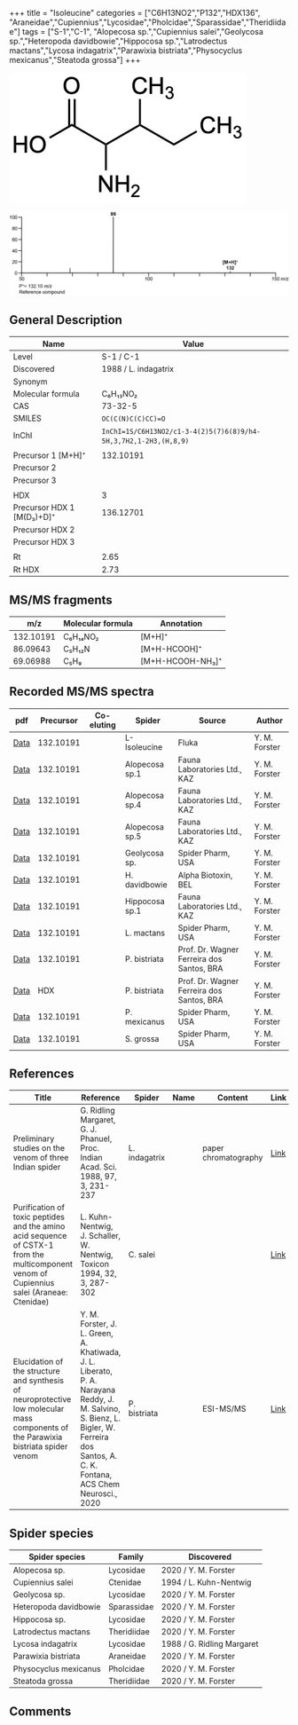 +++
title = "Isoleucine"
categories = ["C6H13NO2","P132","HDX136",
"Araneidae","Cupiennius","Lycosidae","Pholcidae","Sparassidae","Theridiidae"]
tags = ["S-1","C-1",
"Alopecosa sp.","Cupiennius salei","Geolycosa sp.","Heteropoda davidbowie","Hippocosa sp.","Latrodectus mactans","Lycosa indagatrix","Parawixia bistriata","Physocyclus mexicanus","Steatoda grossa"]
+++

![](/img/Isoleucine.png)

![](/img_MSMS/132_Isoleucine.png)

## General Description

| Name                      | Value                |
|---------------------------|----------------------|
| Level                     | S-1 / C-1                    |
| Discovered                | 1988 / L. indagatrix |
| Synonym                   |                      |
| Molecular formula         | C₆H₁₃NO₂             |
| CAS                       | 73-32-5              |
| SMILES | `OC(C(N)C(C)CC)=O`  |
| InChI  | `InChI=1S/C6H13NO2/c1-3-4(2)5(7)6(8)9/h4-5H,3,7H2,1-2H3,(H,8,9)`  |
|                           |                      |
| Precursor 1 [M+H]⁺        | 132.10191            |
| Precursor 2               |                      |
| Precursor 3               |                      |
|                           |                      |
| HDX                       | 3                    |
| Precursor HDX 1 [M(D₃)+D]⁺ | 136.12701            |
| Precursor HDX 2           |                      |
| Precursor HDX 3           |                      |
|                           |                      |
| Rt                        | 2.65                 |
| Rt HDX                    | 2.73                     |

## MS/MS fragments

| m/z       | Molecular formula | Annotation       |
|-----------|-------------------|------------------|
| 132.10191 | C₆H₁₄NO₂          | [M+H]⁺           |
| 86.09643  | C₅H₁₂N            | [M+H-HCOOH]⁺     |
| 69.06988  | C₅H₉              | [M+H-HCOOH-NH₃]⁺ |

## Recorded MS/MS spectra

| pdf                                 | Precursor | Co-eluting | Spider       | Source | Author        |
|-------------------------------------|-----------|------------|--------------|--------|---------------|
| [Data](/pdf/132_Isoeucine_2-65.pdf) | 132.10191 |           | L-Isoleucine | Fluka  | Y. M. Forster |
| [Data](/pdf/Alopecosa-sp1/132_Isoleucine_Al-sp1.pdf) | 132.10191 |           | Alopecosa sp.1 | Fauna Laboratories Ltd., KAZ | Y. M. Forster |
| [Data](/pdf/Alopecosa-sp4/132_Isoleucine_Al-sp4.pdf) | 132.10191 |           | Alopecosa sp.4 | Fauna Laboratories Ltd., KAZ | Y. M. Forster |
| [Data](/pdf/Alopecosa-sp5/132_Isoleucine_Al-sp5.pdf) | 132.10191 |           | Alopecosa sp.5 | Fauna Laboratories Ltd., KAZ | Y. M. Forster |
| [Data](/pdf/Geolycosa-sp/132_Isoleucine_Ge-sp.pdf) | 132.10191 |           | Geolycosa sp. | Spider Pharm, USA| Y. M. Forster |
| [Data](/pdf/H-davidbowie/132_Isoleucine_Hd.pdf) | 132.10191 |           | H. davidbowie | Alpha Biotoxin, BEL | Y. M. Forster |
| [Data](/pdf/Hippocosa-sp1/132_Isoleucine_Hi-sp1.pdf) | 132.10191 |           | Hippocosa sp.1 | Fauna Laboratories Ltd., KAZ | Y. M. Forster |
| [Data](/pdf/L-mactans/132_Isoleucine_Lm.pdf) | 132.10191 |           | L. mactans | Spider Pharm, USA | Y. M. Forster |
| [Data](/pdf/P-bistriata/132_Isoleucine_Pb.pdf) | 132.10191 |           | P. bistriata | Prof. Dr. Wagner Ferreira dos Santos, BRA | Y. M. Forster |
| [Data](/pdf/P-bistriata/132_Isoleucine_Pb_HDX.pdf) | HDX |           | P. bistriata | Prof. Dr. Wagner Ferreira dos Santos, BRA | Y. M. Forster |
| [Data](/pdf/P-mexicanus/132_Isoleucine_Pm.pdf) | 132.10191 |           | P. mexicanus | Spider Pharm, USA | Y. M. Forster |
| [Data](/pdf/S-grossa/132_Isoleucine_Sg.pdf) | 132.10191 |           | S. grossa | Spider Pharm, USA | Y. M. Forster |

## References

| Title                                                                                                                                      | Reference                                                                        | Spider        | Name | Content              | Link                                                         |
|--------------------------------------------------------------------------------------------------------------------------------------------|----------------------------------------------------------------------------------|---------------|------|----------------------|--------------------------------------------------------------|
| Preliminary studies on the venom of three Indian spider                                                                                    | G. Ridling Margaret, G. J. Phanuel, Proc. Indian Acad. Sci. 1988, 97, 3, 231-237 | L. indagatrix |      | paper chromatography | [Link](https://www.ias.ac.in/article/fulltext/anml/097/03/0231-0237) |
| Purification of toxic peptides and the amino acid sequence of CSTX-1 from the multicomponent venom of Cupiennius salei (Araneae: Ctenidae) | L. Kuhn-Nentwig, J. Schaller, W. Nentwig, Toxicon 1994, 32, 3, 287-302           | C. salei      |      |                      | [Link](https://doi.org/10.1016/0041-0101(94)90082-5)                 |
| Elucidation of the structure and synthesis of neuroprotective low molecular mass components of the Parawixia bistriata spider venom      | Y. M. Forster, J. L. Green, A. Khatiwada, J. L. Liberato, P. A. Narayana Reddy, J. M. Salvino, S. Bienz, L. Bigler, W. Ferreira dos Santos, A. C. K. Fontana, ACS Chem Neurosci., 2020          | P. bistriata       |      | ESI-MS/MS        | [Link](https://pubs.acs.org/doi/10.1021/acschemneuro.0c00007)     |

## Spider species

| Spider species    | Family    | Discovered                 |
|-------------------|-----------|----------------------------|
| Alopecosa sp. | Lycosidae | 2020 / Y. M. Forster |
| Cupiennius salei  | Ctenidae  | 1994 / L. Kuhn-Nentwig     |
| Geolycosa sp. | Lycosidae | 2020 / Y. M. Forster |
| Heteropoda davidbowie | Sparassidae | 2020 / Y. M. Forster |
| Hippocosa sp. | Lycosidae | 2020 / Y. M. Forster |
| Latrodectus mactans | Theridiidae | 2020 / Y. M. Forster |
| Lycosa indagatrix | Lycosidae | 1988 / G. Ridling Margaret |
| Parawixia bistriata | Araneidae | 2020 / Y. M. Forster |
| Physocyclus mexicanus | Pholcidae | 2020 / Y. M. Forster |
| Steatoda grossa | Theridiidae | 2020 / Y. M. Forster |

## Comments
